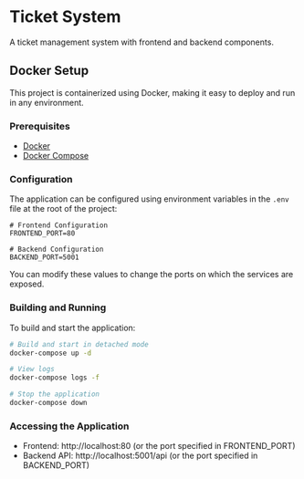 # Ticket System

A ticket management system with frontend and backend components.

## Docker Setup

This project is containerized using Docker, making it easy to deploy and run in any environment.

### Prerequisites

- [Docker](https://docs.docker.com/get-docker/)
- [Docker Compose](https://docs.docker.com/compose/install/)

### Configuration

The application can be configured using environment variables in the `.env` file at the root of the project:

```
# Frontend Configuration
FRONTEND_PORT=80

# Backend Configuration
BACKEND_PORT=5001
```

You can modify these values to change the ports on which the services are exposed.

### Building and Running

To build and start the application:

```bash
# Build and start in detached mode
docker-compose up -d

# View logs
docker-compose logs -f

# Stop the application
docker-compose down
```

### Accessing the Application

- Frontend: http://localhost:80 (or the port specified in FRONTEND_PORT)
- Backend API: http://localhost:5001/api (or the port specified in BACKEND_PORT)